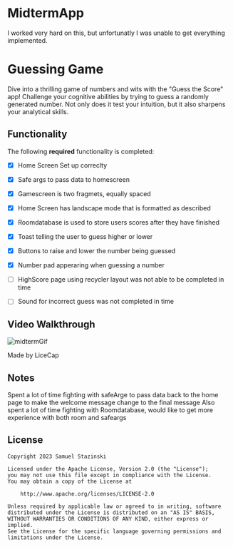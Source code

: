 # MidtermApp
I worked very hard on this, but unfortunatly I was unable to get everything implemented. 

# Guessing Game

Dive into a thrilling game of numbers and wits with the "Guess the Score" app! 
Challenge your cognitive abilities by trying to guess a randomly generated number. 
Not only does it test your intuition, but it also sharpens your analytical skills.

## Functionality 

The following **required** functionality is completed:

* [x] Home Screen Set up correclty 
* [x] Safe args to pass data to homescreen
* [x] Gamescreen is two fragmets, equally spaced
* [x] Home Screen has landscape mode that is formatted as described
* [x] Roomdatabase is used to store users scores after they have finished
* [x] Toast telling the user to guess higher or lower
* [x] Buttons to raise and lower the number being guessed
* [x] Number pad apperaring when guessing a number
* [ ] HighScore page using recycler layout was not able to be completed in time
* [ ] Sound for incorrect guess was not completed in time


## Video Walkthrough

![midtermGif](https://github.com/sam-stazinski/MidtermApp/assets/62117671/b3dab76d-8c19-439a-8095-58763aa7991c)

Made by LiceCap

## Notes

Spent a lot of time fighting with safeArge to pass data back to the home page to make the welcome message change to the final message
Also spent a lot of time fighting with Roomdatabase, would like to get more experience with both room and safeargs

## License

    Copyright 2023 Samuel Stazinski

    Licensed under the Apache License, Version 2.0 (the "License");
    you may not use this file except in compliance with the License.
    You may obtain a copy of the License at

        http://www.apache.org/licenses/LICENSE-2.0

    Unless required by applicable law or agreed to in writing, software
    distributed under the License is distributed on an "AS IS" BASIS,
    WITHOUT WARRANTIES OR CONDITIONS OF ANY KIND, either express or implied.
    See the License for the specific language governing permissions and
    limitations under the License.

